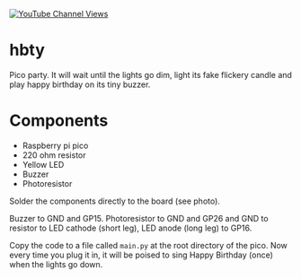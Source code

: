 [![YouTube Channel Views](https://img.shields.io/youtube/channel/views/UCz5BOU9J9pB_O0B8-rDjCWQ?label=YouTube&style=social)](https://www.youtube.com/channel/UCz5BOU9J9pB_O0B8-rDjCWQ)

# hbty

Pico party. It will wait until the lights go dim, light its fake flickery candle and play happy birthday on its tiny buzzer.

# Components
- Raspberry pi pico
- 220 ohm resistor
- Yellow LED
- Buzzer
- Photoresistor

Solder the components directly to the board (see photo). 

Buzzer to GND and GP15. Photoresistor to GND and GP26 and GND to resistor to LED cathode (short leg), LED anode (long leg) to GP16.

Copy the code to a file called `main.py` at the root directory of the pico. Now every time you plug it in, it will be poised to sing Happy Birthday (once) when the lights go down.
